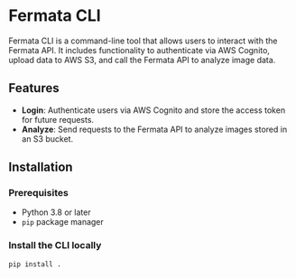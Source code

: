 # Fermata CLI

Fermata CLI is a command-line tool that allows users to interact with the Fermata API. It includes functionality to authenticate via AWS Cognito, upload data to AWS S3, and call the Fermata API to analyze image data. 

## Features

- **Login**: Authenticate users via AWS Cognito and store the access token for future requests.
- **Analyze**: Send requests to the Fermata API to analyze images stored in an S3 bucket.

## Installation

### Prerequisites

- Python 3.8 or later
- `pip` package manager

### Install the CLI locally

```bash
pip install .

